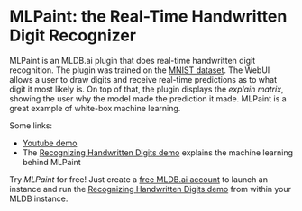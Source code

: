 # MLPaint: the Real-Time Handwritten Digit Recognizer

MLPaint is an MLDB.ai plugin that does real-time handwritten digit recognition. The plugin was trained on the [MNIST dataset](http://yann.lecun.com/exdb/mnist/). The WebUI allows a user to draw digits and receive real-time predictions as to what digit it most likely is. On top of that, the plugin displays the *explain matrix*, showing the user why the model made the prediction it made. MLPaint is a great example of white-box machine learning.

Some links:

- [Youtube demo](https://www.youtube.com/watch?v=WGdLCXDiDSo)
- The [Recognizing Handwritten Digits demo](https://docs.mldb.ai/ipy/notebooks/_demos/_latest/Real-Time%20Digits%20Recognizer.html) explains the machine learning behind MLPaint

Try *MLPaint* for free! Just create a [free MLDB.ai account](https://mldb.ai/#signup) to launch an instance and run the [Recognizing Handwritten Digits demo](https://docs.mldb.ai/ipy/notebooks/_demos/_latest/Real-Time%20Digits%20Recognizer.html) from within your MLDB instance.
